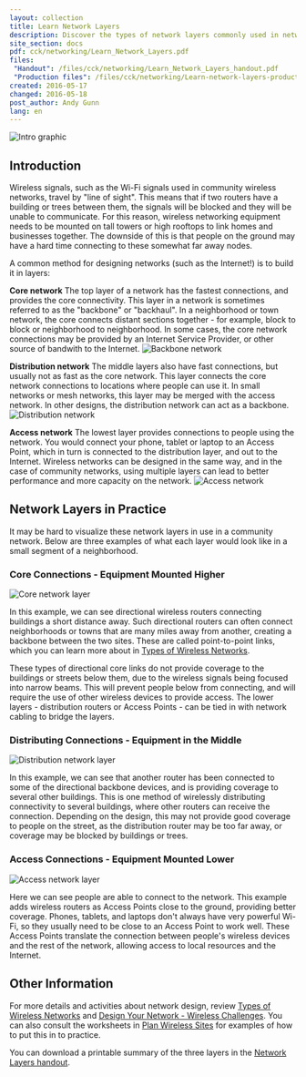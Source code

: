 ```yaml
---
layout: collection
title: Learn Network Layers
description: Discover the types of network layers commonly used in network design, and how you can use them in community networks.
site_section: docs
pdf: cck/networking/Learn_Network_Layers.pdf
files:
 "Handout": /files/cck/networking/Learn_Network_Layers_handout.pdf
 "Production files": /files/cck/networking/Learn-network-layers-production-files.zip
created: 2016-05-17
changed: 2016-05-18
post_author: Andy Gunn
lang: en
---
```


![Intro graphic](/files/Learn_network_layers_intro_graphic.png)

## Introduction

Wireless signals, such as the Wi-Fi signals used in community wireless networks, travel by "line of sight". This means that if two routers have a building or trees between them, the signals will be blocked and they will be unable to communicate. For this reason, wireless networking equipment needs to be mounted on tall towers or high rooftops to link homes and businesses together. The downside of this is that people on the ground may have a hard time connecting to these somewhat far away nodes.

A common method for designing networks (such as the Internet!) is to build it in layers:

**Core network**
The top layer of a network has the fastest connections, and provides the core connectivity. This layer in a network is sometimes referred to as the "backbone" or "backhaul". In a neighborhood or town network, the core connects distant sections together - for example, block to block or neighborhood to neighborhood. In some cases, the core network connections may be provided by an Internet Service Provider, or other source of bandwith to the Internet.
![Backbone network](/files/Learn_network_layers_backbone.png "Backbone network")

**Distribution network**
The middle layers also have fast connections, but usually not as fast as the core network. This layer connects the core network connections to locations where people can use it. In small networks or mesh networks, this layer may be merged with the access network. In other designs, the distribution network can act as a backbone.
![Distribution network](/files/Learn_network_layers_distribution.png "Distribution network")

**Access network**
The lowest layer provides connections to people using the network. You would connect your phone, tablet or laptop to an Access Point, which in turn is connected to the distribution layer, and out to the Internet. Wireless networks can be designed in the same way, and in the case of community networks, using multiple layers can lead to better performance and more capacity on the network.
![Access network](/files/Learn_network_layers_access.png "Access network")


## Network Layers in Practice

It may be hard to visualize these network layers in use in a community network. Below are three examples of what each layer would look like in a small segment of a neighborhood.

### Core Connections - Equipment Mounted Higher

![Core network layer](/files/Learn_network_layers_rooftop.png "Equipment mounted on high rooftops")

In this example, we can see directional wireless routers connecting buildings a short distance away. Such directional routers can often connect neighborhoods or towns that are many miles away from another, creating a backbone between the two sites. These are called point-to-point links, which you can learn more about in [Types of Wireless Networks](/docs/cck/networking/types-of-wireless-networks/).

These types of directional core links do not provide coverage to the buildings or streets below them, due to the wireless signals being focused into narrow beams. This will prevent people below from connecting, and will require the use of other wireless devices to provide access. The lower layers - distribution routers or Access Points - can be tied in with network cabling to bridge the layers.


### Distributing Connections - Equipment in the Middle

![Distribution network layer](/files/Learn_network_layers_mid-layer.png "Equipment connecting the core to the access network")

In this example, we can see that another router has been connected to some of the directional backbone devices, and is providing coverage to several other buildings. This is one method of wirelessly distributing connectivity to several buildings, where other routers can receive the connection. Depending on the design, this may not provide good coverage to people on the street, as the distribution router may be too far away, or coverage may be blocked by buildings or trees.


### Access Connections - Equipment Mounted Lower

![Access network layer](/files/Learn_network_layers_street.png "Equipment mounted for user access")

Here we can see people are able to connect to the network. This example adds wireless routers as Access Points close to the ground, providing better coverage. Phones, tablets, and laptops don't always have very powerful Wi-Fi, so they usually need to be close to an Access Point to work well. These Access Points translate the connection between people's wireless devices and the rest of the network, allowing access to local resources and the Internet.


## Other Information

For more details and activities about network design, review [Types of Wireless Networks](/docs/cck/networking/types-of-wireless-networks/) and [Design Your Network - Wireless Challenges](/docs/cck/networking/wireless-challenges/). You can also consult the worksheets in [Plan Wireless Sites](/docs/cck/building-mounting/plan-wireless-sites/) for examples of how to put this in to practice.

You can download a printable summary of the three layers in the [Network Layers handout](/files/cck/Learn_Network_Layers_handout.pdf).

